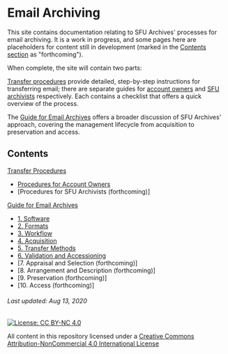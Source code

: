 # Email Archiving

This site contains documentation relating to SFU Archives' processes for email archiving. It is a work in progress, and some pages here are placeholders for content still in development (marked in the [Contents section](#contents) as "forthcoming").

When complete, the site will contain two parts:

[Transfer procedures](./transfer-procedures/transfer-home.md) provide detailed, step-by-step instructions for transferring email; there are separate guides for [account owners](./transfer-procedures/account-owners/00-introduction.md) and [SFU archivists](./transfer-procedures/archives/00-introduction.md) respectively. Each contains a checklist that offers a quick overview of the process.

The [Guide for Email Archives](./guide/00-introduction.md) offers a broader discussion of SFU Archives' approach, covering the management lifecycle from acquisition to preservation and access.

## Contents

[Transfer Procedures](./transfer-procedures/transfer-home.md)
- [Procedures for Account Owners](./transfer-procedures/account-owners/00-introduction.md)
- [Procedures for SFU Archivists (forthcoming)]

[Guide for Email Archives](./guide/00-introduction.md)
- [1. Software](./guide/01-software.md)
- [2. Formats](./guide/02-formats.md)
- [3. Workflow](./guide/03-workflow.md)
- [4. Acquisition](./guide/04-acquisition.md)
- [5. Transfer Methods](./guide/05-transfer-methods.md)
- [6. Validation and Accessioning](./guide/06-accessioning.md)
- [7. Appraisal and Selection (forthcoming)]
- [8. Arrangement and Description (forthcoming)]
- [9. Preservation (forthcoming)]
- [10. Access (forthcoming)]

###### Last updated: Aug 13, 2020

[![License: CC BY-NC 4.0](https://img.shields.io/badge/License-CC%20BY--NC%204.0-lightgrey.svg)](https://creativecommons.org/licenses/by-nc/4.0/)

All content in this repository licensed under a [Creative Commons Attribution-NonCommercial 4.0 International License](https://creativecommons.org/licenses/by-nc/4.0/)

